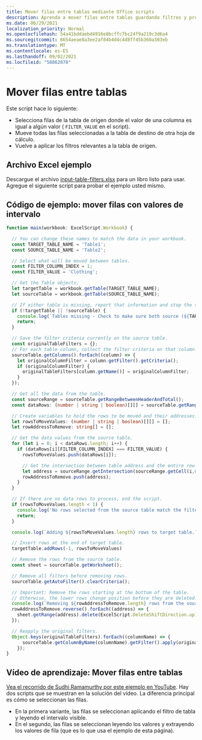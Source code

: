 ```yaml
---
title: Mover filas entre tablas mediante Office scripts
description: Aprenda a mover filas entre tablas guardando filtros y procesando y reaprobando los filtros.
ms.date: 06/29/2021
localization_priority: Normal
ms.openlocfilehash: 54a41bddaebd4916e8bcffc7bc24f9a219c3d6a4
ms.sourcegitcommit: 6654aeae8a3ee2af84b4d4c4d8ff45b360a303eb
ms.translationtype: MT
ms.contentlocale: es-ES
ms.lasthandoff: 09/02/2021
ms.locfileid: "58862078"
---
```

# <a name="move-rows-across-tables"></a>Mover filas entre tablas

Este script hace lo siguiente:

* Selecciona filas de la tabla de origen donde el valor de una columna es igual a algún valor ( `FILTER_VALUE` en el script).
* Mueve todas las filas seleccionadas a la tabla de destino de otra hoja de cálculo.
* Vuelve a aplicar los filtros relevantes a la tabla de origen.

## <a name="sample-excel-file"></a>Archivo Excel ejemplo

Descargue el archivo <a href="input-table-filters.xlsx">input-table-filters.xlsx</a> para un libro listo para usar. Agregue el siguiente script para probar el ejemplo usted mismo.

## <a name="sample-code-move-rows-using-range-values"></a>Código de ejemplo: mover filas con valores de intervalo

```TypeScript
function main(workbook: ExcelScript.Workbook) {

  // You can change these names to match the data in your workbook.
  const TARGET_TABLE_NAME = 'Table1';
  const SOURCE_TABLE_NAME = 'Table2';

  // Select what will be moved between tables.
  const FILTER_COLUMN_INDEX = 1;
  const FILTER_VALUE = 'Clothing';

  // Get the Table objects.
  let targetTable = workbook.getTable(TARGET_TABLE_NAME);
  let sourceTable = workbook.getTable(SOURCE_TABLE_NAME);

  // If either table is missing, report that information and stop the script.
  if (!targetTable || !sourceTable) {
    console.log(`Tables missing - Check to make sure both source (${TARGET_TABLE_NAME}) and target table (${SOURCE_TABLE_NAME}) are present before running the script. `);
    return;
  }

  // Save the filter criteria currently on the source table.
  const originalTableFilters = {};
  // For each table column, collect the filter criteria on that column.
  sourceTable.getColumns().forEach((column) => {
    let originalColumnFilter = column.getFilter().getCriteria();
    if (originalColumnFilter) {
      originalTableFilters[column.getName()] = originalColumnFilter;
    }
  });

  // Get all the data from the table.
  const sourceRange = sourceTable.getRangeBetweenHeaderAndTotal();
  const dataRows: (number | string | boolean)[][] = sourceTable.getRangeBetweenHeaderAndTotal().getValues();

  // Create variables to hold the rows to be moved and their addresses.
  let rowsToMoveValues: (number | string | boolean)[][] = [];
  let rowAddressToRemove: string[] = [];

  // Get the data values from the source table.
  for (let i = 0; i < dataRows.length; i++) { 
    if (dataRows[i][FILTER_COLUMN_INDEX] === FILTER_VALUE) {
      rowsToMoveValues.push(dataRows[i]);

      // Get the intersection between table address and the entire row where we found the match. This provides the address of the range to remove.
      let address = sourceRange.getIntersection(sourceRange.getCell(i,0).getEntireRow()).getAddress();
      rowAddressToRemove.push(address);
    }
  }

  // If there are no data rows to process, end the script.
  if (rowsToMoveValues.length < 1) {
    console.log('No rows selected from the source table match the filter criteria.');
    return;
  }

  console.log(`Adding ${rowsToMoveValues.length} rows to target table.`);

  // Insert rows at the end of target table.
  targetTable.addRows(-1, rowsToMoveValues)

  // Remove the rows from the source table.
  const sheet = sourceTable.getWorksheet();

  // Remove all filters before removing rows.
  sourceTable.getAutoFilter().clearCriteria();

  // Important: Remove the rows starting at the bottom of the table.
  // Otherwise, the lower rows change position before they are deleted.
  console.log(`Removing ${rowAddressToRemove.length} rows from the source table.`);
  rowAddressToRemove.reverse().forEach((address) => {
    sheet.getRange(address).delete(ExcelScript.DeleteShiftDirection.up);
  });

  // Reapply the original filters. 
  Object.keys(originalTableFilters).forEach((columnName) => {
      sourceTable.getColumnByName(columnName).getFilter().apply(originalTableFilters[columnName]);
    });
}
```

## <a name="training-video-move-rows-across-tables"></a>Vídeo de aprendizaje: Mover filas entre tablas

[Vea el recorrido de Sudhi Ramamurthy por este ejemplo en YouTube](https://youtu.be/_3t3Pk4i2L0). Hay dos scripts que se muestran en la solución del vídeo. La diferencia principal es cómo se seleccionan las filas.

* En la primera variante, las filas se seleccionan aplicando el filtro de tabla y leyendo el intervalo visible.
* En el segundo, las filas se seleccionan leyendo los valores y extrayendo los valores de fila (que es lo que usa el ejemplo de esta página).
